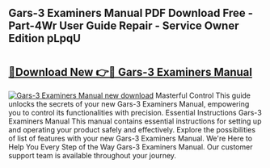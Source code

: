 ## Gars-3 Examiners Manual PDF Download Free - Part-4Wr User Guide Repair - Service Owner Edition pLpqU

# <h2><a href="http://bc23453.oget.top/?id=Gars-3+Examiners+Manual">🔗Download New 👉🔴 Gars-3 Examiners Manual</a></h2>

[![Gars-3 Examiners Manual new download](https://i.imgur.com/5g1atiW.png)](http://bc23453.oget.top/?id=Gars-3+Examiners+Manual)
Masterful Control This guide unlocks the secrets of your new Gars-3 Examiners Manual, empowering you to control its functionalities with precision. Essential Instructions Gars-3 Examiners Manual This manual contains essential instructions for setting up and operating your product safely and effectively. Explore the possibilities of list of features with your new Gars-3 Examiners Manual. We're Here to Help You Every Step of the Way Gars-3 Examiners Manual. Our customer support team is available throughout your journey.
